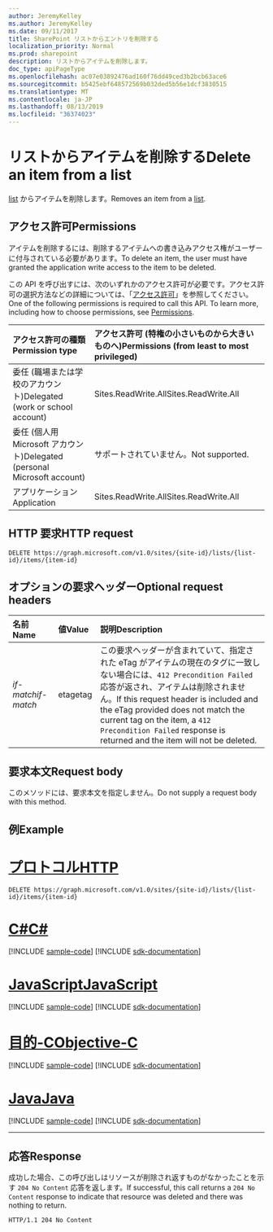 ```yaml
---
author: JeremyKelley
ms.author: JeremyKelley
ms.date: 09/11/2017
title: SharePoint リストからエントリを削除する
localization_priority: Normal
ms.prod: sharepoint
description: リストからアイテムを削除します。
doc_type: apiPageType
ms.openlocfilehash: ac07e03892476ad160f76dd49ced3b2bcb63ace6
ms.sourcegitcommit: b5425ebf648572569b032ded5b56e1dcf3830515
ms.translationtype: MT
ms.contentlocale: ja-JP
ms.lasthandoff: 08/13/2019
ms.locfileid: "36374023"
---
```

# <a name="delete-an-item-from-a-list"></a><span data-ttu-id="b1dcc-103">リストからアイテムを削除する</span><span class="sxs-lookup"><span data-stu-id="b1dcc-103">Delete an item from a list</span></span>

<span data-ttu-id="b1dcc-104">[list][] からアイテムを削除します。</span><span class="sxs-lookup"><span data-stu-id="b1dcc-104">Removes an item from a [list][].</span></span>

[list]: ../resources/list.md

## <a name="permissions"></a><span data-ttu-id="b1dcc-106">アクセス許可</span><span class="sxs-lookup"><span data-stu-id="b1dcc-106">Permissions</span></span>

<span data-ttu-id="b1dcc-107">アイテムを削除するには、削除するアイテムへの書き込みアクセス権がユーザーに付与されている必要があります。</span><span class="sxs-lookup"><span data-stu-id="b1dcc-107">To delete an item, the user must have granted the application write access to the item to be deleted.</span></span>

<span data-ttu-id="b1dcc-p101">この API を呼び出すには、次のいずれかのアクセス許可が必要です。アクセス許可の選択方法などの詳細については、「[アクセス許可](/graph/permissions-reference)」を参照してください。</span><span class="sxs-lookup"><span data-stu-id="b1dcc-p101">One of the following permissions is required to call this API. To learn more, including how to choose permissions, see [Permissions](/graph/permissions-reference).</span></span>

|<span data-ttu-id="b1dcc-110">アクセス許可の種類</span><span class="sxs-lookup"><span data-stu-id="b1dcc-110">Permission type</span></span>      | <span data-ttu-id="b1dcc-111">アクセス許可 (特権の小さいものから大きいものへ)</span><span class="sxs-lookup"><span data-stu-id="b1dcc-111">Permissions (from least to most privileged)</span></span>              |
|:--------------------|:---------------------------------------------------------|
|<span data-ttu-id="b1dcc-112">委任 (職場または学校のアカウント)</span><span class="sxs-lookup"><span data-stu-id="b1dcc-112">Delegated (work or school account)</span></span> | <span data-ttu-id="b1dcc-113">Sites.ReadWrite.All</span><span class="sxs-lookup"><span data-stu-id="b1dcc-113">Sites.ReadWrite.All</span></span>    |
|<span data-ttu-id="b1dcc-114">委任 (個人用 Microsoft アカウント)</span><span class="sxs-lookup"><span data-stu-id="b1dcc-114">Delegated (personal Microsoft account)</span></span> | <span data-ttu-id="b1dcc-115">サポートされていません。</span><span class="sxs-lookup"><span data-stu-id="b1dcc-115">Not supported.</span></span>    |
|<span data-ttu-id="b1dcc-116">アプリケーション</span><span class="sxs-lookup"><span data-stu-id="b1dcc-116">Application</span></span> | <span data-ttu-id="b1dcc-117">Sites.ReadWrite.All</span><span class="sxs-lookup"><span data-stu-id="b1dcc-117">Sites.ReadWrite.All</span></span> |

## <a name="http-request"></a><span data-ttu-id="b1dcc-118">HTTP 要求</span><span class="sxs-lookup"><span data-stu-id="b1dcc-118">HTTP request</span></span>

<!-- { "blockType": "ignored" } -->

```http
DELETE https://graph.microsoft.com/v1.0/sites/{site-id}/lists/{list-id}/items/{item-id}
```

## <a name="optional-request-headers"></a><span data-ttu-id="b1dcc-119">オプションの要求ヘッダー</span><span class="sxs-lookup"><span data-stu-id="b1dcc-119">Optional request headers</span></span>

| <span data-ttu-id="b1dcc-120">名前</span><span class="sxs-lookup"><span data-stu-id="b1dcc-120">Name</span></span>       | <span data-ttu-id="b1dcc-121">値</span><span class="sxs-lookup"><span data-stu-id="b1dcc-121">Value</span></span> | <span data-ttu-id="b1dcc-122">説明</span><span class="sxs-lookup"><span data-stu-id="b1dcc-122">Description</span></span>
|:-----------|:------|:--------------------------------------------------------
| <span data-ttu-id="b1dcc-123">_if-match_</span><span class="sxs-lookup"><span data-stu-id="b1dcc-123">_if-match_</span></span> | <span data-ttu-id="b1dcc-124">etag</span><span class="sxs-lookup"><span data-stu-id="b1dcc-124">etag</span></span>  | <span data-ttu-id="b1dcc-125">この要求ヘッダーが含まれていて、指定された eTag がアイテムの現在のタグに一致しない場合には、`412 Precondition Failed` 応答が返され、アイテムは削除されません。</span><span class="sxs-lookup"><span data-stu-id="b1dcc-125">If this request header is included and the eTag provided does not match the current tag on the item, a `412 Precondition Failed` response is returned and the item will not be deleted.</span></span>

## <a name="request-body"></a><span data-ttu-id="b1dcc-126">要求本文</span><span class="sxs-lookup"><span data-stu-id="b1dcc-126">Request body</span></span>

<span data-ttu-id="b1dcc-127">このメソッドには、要求本文を指定しません。</span><span class="sxs-lookup"><span data-stu-id="b1dcc-127">Do not supply a request body with this method.</span></span>

## <a name="example"></a><span data-ttu-id="b1dcc-128">例</span><span class="sxs-lookup"><span data-stu-id="b1dcc-128">Example</span></span>


# <a name="httptabhttp"></a>[<span data-ttu-id="b1dcc-129">プロトコル</span><span class="sxs-lookup"><span data-stu-id="b1dcc-129">HTTP</span></span>](#tab/http)
<!-- { "blockType": "request", "name": "delete-item-site", "scopes": "files.readwrite sites.readwrite.all" } -->

```http
DELETE https://graph.microsoft.com/v1.0/sites/{site-id}/lists/{list-id}/items/{item-id}
```
# <a name="ctabcsharp"></a>[<span data-ttu-id="b1dcc-130">C#</span><span class="sxs-lookup"><span data-stu-id="b1dcc-130">C#</span></span>](#tab/csharp)
[!INCLUDE [sample-code](../includes/snippets/csharp/delete-item-site-csharp-snippets.md)]
[!INCLUDE [sdk-documentation](../includes/snippets/snippets-sdk-documentation-link.md)]

# <a name="javascripttabjavascript"></a>[<span data-ttu-id="b1dcc-131">JavaScript</span><span class="sxs-lookup"><span data-stu-id="b1dcc-131">JavaScript</span></span>](#tab/javascript)
[!INCLUDE [sample-code](../includes/snippets/javascript/delete-item-site-javascript-snippets.md)]
[!INCLUDE [sdk-documentation](../includes/snippets/snippets-sdk-documentation-link.md)]

# <a name="objective-ctabobjc"></a>[<span data-ttu-id="b1dcc-132">目的-C</span><span class="sxs-lookup"><span data-stu-id="b1dcc-132">Objective-C</span></span>](#tab/objc)
[!INCLUDE [sample-code](../includes/snippets/objc/delete-item-site-objc-snippets.md)]
[!INCLUDE [sdk-documentation](../includes/snippets/snippets-sdk-documentation-link.md)]

# <a name="javatabjava"></a>[<span data-ttu-id="b1dcc-133">Java</span><span class="sxs-lookup"><span data-stu-id="b1dcc-133">Java</span></span>](#tab/java)
[!INCLUDE [sample-code](../includes/snippets/java/delete-item-site-java-snippets.md)]
[!INCLUDE [sdk-documentation](../includes/snippets/snippets-sdk-documentation-link.md)]

---


## <a name="response"></a><span data-ttu-id="b1dcc-134">応答</span><span class="sxs-lookup"><span data-stu-id="b1dcc-134">Response</span></span>

<span data-ttu-id="b1dcc-135">成功した場合、この呼び出しはリソースが削除され返すものがなかったことを示す `204 No Content` 応答を返します。</span><span class="sxs-lookup"><span data-stu-id="b1dcc-135">If successful, this call returns a `204 No Content` response to indicate that resource was deleted and there was nothing to return.</span></span>

<!-- { "blockType": "response" } -->

```http
HTTP/1.1 204 No Content
```

<!-- {
  "type": "#page.annotation",
  "description": "",
  "keywords": "",
  "section": "documentation",
  "tocPath": "ListItem/Delete",
  "suppressions": [
  ]
} -->
